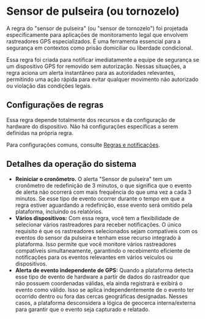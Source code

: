 # Sensor de pulseira (ou tornozelo)

A regra do "sensor de pulseira" (ou "sensor de tornozelo") foi projetada especificamente para aplicações de monitoramento legal que envolvem rastreadores GPS especializados. É uma ferramenta essencial para a segurança em contextos como prisão domiciliar ou liberdade condicional.

Essa regra foi criada para notificar imediatamente a equipe de segurança se um dispositivo GPS for removido sem autorização. Nessas situações, a regra aciona um alerta instantâneo para as autoridades relevantes, permitindo uma ação rápida para evitar qualquer movimento não autorizado ou violação das condições legais.

## Configurações de regras

Essa regra depende totalmente dos recursos e da configuração de hardware do dispositivo. Não há configurações específicas a serem definidas na própria regra.

Para configurações comuns, consulte [Regras e notificações](../../regras-e-notificacoes.md).

## Detalhes da operação do sistema

- **Reiniciar o cronômetro.** O alerta "Sensor de pulseira" tem um cronômetro de redefinição de 3 minutos, o que significa que o evento de alerta não ocorrerá com mais frequência do que uma vez a cada 3 minutos. Se esse tipo de evento ocorrer durante o tempo em que a regra estiver aguardando a redefinição, esse evento será omitido pela plataforma, incluindo os relatórios.
- **Vários dispositivos:** Com essa regra, você tem a flexibilidade de selecionar vários rastreadores para receber notificações. O único requisito é que os rastreadores selecionados sejam compatíveis com os eventos do sensor da pulseira e tenham esse recurso integrado à plataforma. Isso permite que você monitore vários rastreadores compatíveis simultaneamente, garantindo o recebimento eficiente de notificações para os eventos relevantes em vários veículos ou dispositivos.
- **Alerta de evento independente de GPS:** Quando a plataforma detecta esse tipo de evento de hardware a partir de dados do rastreador que não possuem coordenadas válidas, ela ainda registrará e exibirá o evento como válido. Isso se aplica independentemente de o evento ter ocorrido dentro ou fora das cercas geográficas designadas. Nesses casos, a plataforma desconsidera a lógica de geocerca interna/externa para garantir que o evento seja capturado e relatado.